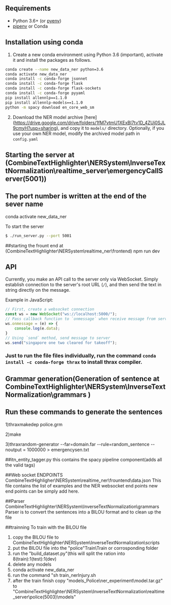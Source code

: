 
## Requirements
- Python 3.6+ (or [pyenv](https://github.com/pyenv/pyenv))
- [pipenv](https://pipenv.readthedocs.io/en/latest/) or Conda


## Installation using conda
1. Create a new conda environment using Python 3.6 (important), activate it and install the packages as follows.
```bash
conda create --name new_data_ner python=3.6
conda activate new_data_ner
conda install -c conda-forge jsonnet
conda install -c conda-forge flask
conda install -c conda-forge flask-sockets
conda install -c conda-forge pyyaml
pip install allennlp==1.1.0
pip install allennlp-models==1.1.0
python -m spacy download en_core_web_sm
```

2. Download the NER model archive [here] (https://drive.google.com/drive/folders/1fM7vtmU1XExBl7tv1D_4ZUj0SJL9cmyH?usp=sharing), and copy it to `models/` directory. Optionally, if you use your own NER model, modify the archived model path in `config.yaml`

## Starting the server at (CombineTextHighlighter\NERSystem\InverseTextNormalization\realtime_server\emergencyCallServer(5001))

## The port number is written at the end of the sever name
conda activate new_data_ner

To start the server
```bash
$ ./run_server.py --port 5001
```

##starting the frount end at (CombineTextHighlighter\NERSystem\realtime_ner\frontend)
npm run dev

## API
Currently, you make an API call to the server only via WebSocket. Simply establish connection to the server's root URL (`/`), and then send the text in string directly on the message.

Example in JavaScript:
```js
// First, create a websocket connection
const ws = new WebSocket("ws://localhost:5000/");
// Pass callback function to `onmessage` when receive message from server
ws.onmessage = (e) => {
    console.log(e.data);
}
// Using `send` method, send message to server
ws.send("singapore one two cleared for takeoff");
```

### Just to run the file files individually, run the command `conda install -c conda-forge thrax` to install thrax compiler.

## Grammar generation(Generation of sentence at CombineTextHighlighter\NERSystem\InverseTextNormalization\grammars )

## Run these commands to generate the sentences
1)thraxmakedep police.grm

2)make

3)thraxrandom-generator --far=domain.far --rule=random_sentence --noutput = 1000000 > emergencysen.txt

##itn_entity_tagger.py
this contains the spacy pipeline component(adds all the valid tags)

##Web socket ENDPOINTS
CombineTextHighligher\NERSystem\realtime_ner\frountend\data.json
This file contains the list of examples and the NER websocket end points new end points can be simply add here.

##Parser
CombineTextHighlighter\NERSystem\InverseTextNormalization\grammars
Parser is to convert the sentences into a BILOU format and to clean up the file 

##trainning
To train with the BILOU file
1) copy the BILOU file to CombineTextHighlighter\NERSystem\InverseTextNormalization\scripts
2) put the BILOU file into the "police"Train\Train or corrosponding folder
3) run the "build_dataset.py"(this will split the ration into 8(train):1(test):1(dev)
4) delete any models
5) conda activate new_data_ner
6) run the command "sh train_nerInjury.sh
7) after the train finish copy "models_Police\ner_experiment\model.tar.gz" to
"CombineTextHighlighter\NERSystem\InverseTextNormalization\realtime_server\police(5003)\models"




 
